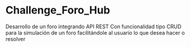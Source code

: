 # Challenge_Foro_Hub
Desarrollo de un foro integrando API REST Con funcionalidad tipo CRUD para la simulación de un foro facilitándole al usuario lo que desea hacer o resolver 

